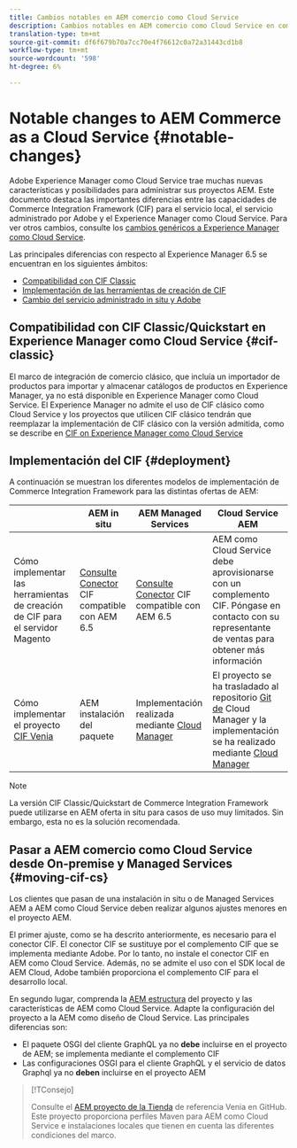 ```yaml
---
title: Cambios notables en AEM comercio como Cloud Service
description: Cambios notables en AEM comercio como Cloud Service en comparación con el Adobe Experience Manager 6.5.
translation-type: tm+mt
source-git-commit: df6f679b70a7cc70e4f76612c0a72a31443cd1b8
workflow-type: tm+mt
source-wordcount: '598'
ht-degree: 6%

---
```



# Notable changes to AEM Commerce as a Cloud Service {#notable-changes}

Adobe Experience Manager como Cloud Service trae muchas nuevas características y posibilidades para administrar sus proyectos AEM. Este documento destaca las importantes diferencias entre las capacidades de Commerce Integration Framework (CIF) para el servicio local, el servicio administrado por Adobe y el Experience Manager como Cloud Service. Para ver otros cambios, consulte los [cambios genéricos a Experience Manager como Cloud Service](/help/release-notes/aem-cloud-changes.md).

Las principales diferencias con respecto al Experience Manager 6.5 se encuentran en los siguientes ámbitos:
* [Compatibilidad con CIF Classic](#cif-classic)
* [Implementación de las herramientas de creación de CIF](#cif-tools)
* [Cambio del servicio administrado in situ y Adobe](#moving-cif-cs)

## Compatibilidad con CIF Classic/Quickstart en Experience Manager como Cloud Service {#cif-classic}

El marco de integración de comercio clásico, que incluía un importador de productos para importar y almacenar catálogos de productos en Experience Manager, ya no está disponible en Experience Manager como Cloud Service. El Experience Manager no admite el uso de CIF clásico como Cloud Service y los proyectos que utilicen CIF clásico tendrán que reemplazar la implementación de CIF clásico con la versión admitida, como se describe en [CIF on Experience Manager como Cloud Service](https://git.corp.adobe.com/AdobeDocs/experience-manager-cloud-service.en/blob/cif/help/commerce-cloud/architecture.md)

## Implementación del CIF {#deployment}

A continuación se muestran los diferentes modelos de implementación de Commerce Integration Framework para las distintas ofertas de AEM:

|  | AEM in situ | AEM Managed Services | Cloud Service AEM |
|-------------     |-----------|-----------|-----------|
| Cómo implementar las herramientas de creación de CIF para el servidor Magento | [Consulte Conector](https://github.com/adobe/commerce-cif-connector/blob/master/README.md) CIF compatible con AEM 6.5 | [Consulte Conector](https://github.com/adobe/commerce-cif-connector/blob/master/README.md) CIF compatible con AEM 6.5 | AEM como Cloud Service debe aprovisionarse con un complemento CIF. Póngase en contacto con su representante de ventas para obtener más información |
| Cómo implementar el proyecto [CIF Venia](https://github.com/adobe/aem-cif-guides-venia) | AEM instalación del paquete | Implementación realizada mediante [Cloud Manager](https://docs.adobe.com/content/help/es-ES/experience-manager-cloud-manager/using/introduction-to-cloud-manager.html) | El proyecto se ha trasladado al repositorio [Git de](https://docs.adobe.com/content/help/es-ES/experience-manager-cloud-service/implementing/managing-code/integrating-with-git.html) Cloud Manager y la implementación se ha realizado mediante [Cloud Manager](https://docs.adobe.com/content/help/es-ES/experience-manager-cloud-service/implementing/deploying/overview.html) |

>[!Note]
>
>La versión CIF Classic/Quickstart de Commerce Integration Framework puede utilizarse en AEM oferta in situ para casos de uso muy limitados. Sin embargo, esta no es la solución recomendada.

## Pasar a AEM comercio como Cloud Service desde On-premise y Managed Services {#moving-cif-cs}

Los clientes que pasan de una instalación in situ o de Managed Services AEM a AEM como Cloud Service deben realizar algunos ajustes menores en el proyecto AEM.

El primer ajuste, como se ha descrito anteriormente, es necesario para el conector CIF. El conector CIF se sustituye por el complemento CIF que se implementa mediante Adobe. Por lo tanto, no instale el conector CIF en AEM como Cloud Service. Además, no se admite el uso con el SDK local de AEM Cloud, Adobe también proporciona el complemento CIF para el desarrollo [](develop.md)local.

En segundo lugar, comprenda la [AEM estructura](https://docs.adobe.com/content/help/es-ES/experience-manager-cloud-service/implementing/developing/aem-project-content-package-structure.html) del proyecto y las características de AEM como Cloud Service. Adapte la configuración del proyecto a la AEM como diseño de Cloud Service.
Las principales diferencias son:

* El paquete OSGI del cliente GraphQL ya no **debe** incluirse en el proyecto de AEM; se implementa mediante el complemento CIF
* Las configuraciones OSGI para el cliente GraphQL y el servicio de datos Graphql ya no **deben** incluirse en el proyecto AEM

>[!TConsejo]
>
>Consulte el [AEM proyecto de la Tienda](https://github.com/adobe/aem-cif-guides-venia) de referencia Venia en GitHub. Este proyecto proporciona perfiles Maven para AEM como Cloud Service e instalaciones locales que tienen en cuenta las diferentes condiciones del marco.
